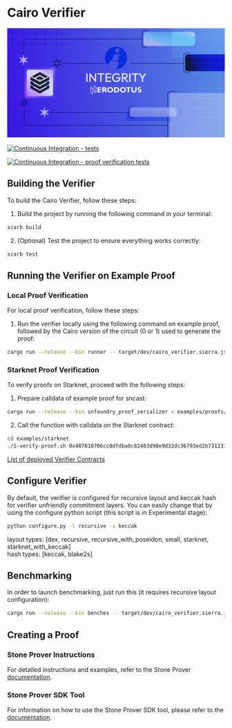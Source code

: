 # Cairo Verifier

![Integrity](.github/readme.png)

[![Continuous Integration - tests](https://github.com/HerodotusDev/cairo-verifier/actions/workflows/tests.yml/badge.svg)](https://github.com/HerodotusDev/cairo-verifier/actions/workflows/tests.yml)

[![Continuous Integration - proof verification tests](https://github.com/HerodotusDev/cairo-verifier/actions/workflows/proof_verification_tests.yml/badge.svg)](https://github.com/HerodotusDev/cairo-verifier/actions/workflows/proof_verification_tests.yml)

## Building the Verifier

To build the Cairo Verifier, follow these steps:

1. Build the project by running the following command in your terminal:

```bash
scarb build
```

2. (Optional) Test the project to ensure everything works correctly:

```bash
scarb test
```

## Running the Verifier on Example Proof

### Local Proof Verification

For local proof verification, follow these steps:

1. Run the verifier locally using the following command on example proof, followed by the Cairo version of the circuit (0 or 1) used to generate the proof:

```bash
cargo run --release --bin runner -- target/dev/cairo_verifier.sierra.json 0 < examples/proofs/recursive/example_proof.json
```

### Starknet Proof Verification

To verify proofs on Starknet, proceed with the following steps:

1. Prepare calldata of example proof for sncast:

```bash
cargo run --release --bin snfoundry_proof_serializer < examples/proofs/recursive/example_proof.json > examples/starknet/calldata
```

2. Call the function with calldata on the Starknet contract:

```bash
cd examples/starknet
./1-verify-proof.sh 0x487810706cc0dfdba0c82403d98e9d32dc36793ed2b731231e5ea19f00c5861 calldata
```

[List of deployed Verifier Contracts](deployed_contracts.md)

## Configure Verifier

By default, the verifier is configured for recursive layout and keccak hash for verifier unfriendly commitment layers. You can easily change that by using the configure python script (this script is in Experimental stage):

```bash
python configure.py -l recursive -s keccak
```

layout types: [dex, recursive, recursive_with_poseidon, small, starknet, starknet_with_keccak]  
hash types: [keccak, blake2s]

## Benchmarking

In order to launch benchmarking, just run this (it requires recursive layout configuration):

```bash
cargo run --release --bin benches -- target/dev/cairo_verifier.sierra.json
```

## Creating a Proof

### Stone Prover Instructions

For detailed instructions and examples, refer to the Stone Prover [documentation](https://github.com/starkware-libs/stone-prover?tab=readme-ov-file#creating-and-verifying-a-proof-of-a-cairozero-program).

### Stone Prover SDK Tool

For information on how to use the Stone Prover SDK tool, please refer to the [documentation](https://github.com/Moonsong-Labs/stone-prover-sdk).
